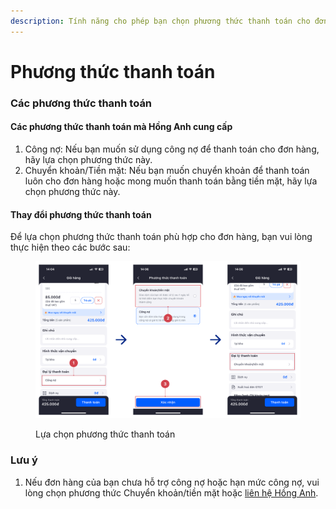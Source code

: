 ```yaml
---
description: Tính năng cho phép bạn chọn phương thức thanh toán cho đơn hàng.
---
```


# Phương thức thanh toán

### Các phương thức thanh toán

#### Các phương thức thanh toán mà Hồng Anh cung cấp

1. Công nợ: Nếu bạn muốn sử dụng công nợ để thanh toán cho đơn hàng, hãy lựa chọn phương thức này.
2. Chuyển khoản/Tiền mặt: Nếu bạn muốn chuyển khoản để thanh toán luôn cho đơn hàng hoặc mong muốn thanh toán bằng tiền mặt, hãy lựa chọn phương thức này.

#### Thay đổi phương thức thanh toán

Để lựa chọn phương thức thanh toán phù hợp cho đơn hàng, bạn vui lòng thực hiện theo các bước sau:

<figure><img src="../.gitbook/assets/image (31).png" alt=""><figcaption><p>Lựa chọn phương thức thanh toán</p></figcaption></figure>

### Lưu ý

1. Nếu đơn hàng của bạn chưa hỗ trợ công nợ hoặc hạn mức công nợ, vui lòng chọn phương thức Chuyển khoản/tiền mặt hoặc [liên hệ Hồng Anh](broken-reference).
